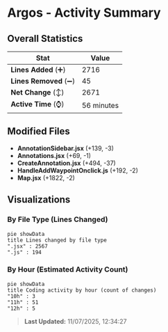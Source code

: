 # Argos - Activity Summary 

## Overall Statistics

| Stat                   | Value                                                             |
| ---------------------- | ----------------------------------------------------------------- |
| **Lines Added** (➕)   | 2716                                          |
| **Lines Removed** (➖) | 45                                        |
| **Net Change** (↕)    | 2671                |
| **Active Time** (⌚)   | 56 minutes |


## Modified Files
- **AnnotationSidebar.jsx** (+139, -3)
- **Annotations.jsx** (+69, -1)
- **CreateAnnotation.jsx** (+494, -37)
- **HandleAddWaypointOnclick.js** (+192, -2)
- **Map.jsx** (+1822, -2)

## Visualizations

### By File Type (Lines Changed)

```mermaid
pie showData
title Lines changed by file type
".jsx" : 2567
".js" : 194
```

### By Hour (Estimated Activity Count)

```mermaid
pie showData
title Coding activity by hour (count of changes)
"10h" : 3
"11h" : 51
"12h" : 5
```


> **Last Updated:** 11/07/2025, 12:34:27